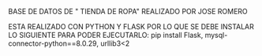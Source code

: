 BASE DE DATOS DE " TIENDA DE ROPA" 
REALIZADO POR JOSE ROMERO

ESTA REALIZADO CON PYTHON Y FLASK POR LO QUE SE DEBE INSTALAR LO SIGUIENTE PARA PODER EJECUTARLO:
pip install Flask, mysql-connector-python==8.0.29, urllib3<2                                                                                                                          
